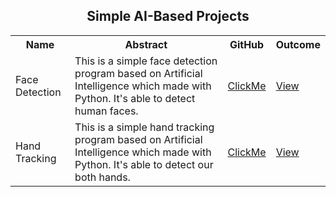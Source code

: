 <h2 align="center">Simple AI-Based Projects</h2>

<table>
  <tr>
    <th>Name</th>
    <th>Abstract</th>
    <th>GitHub</th>
    <th>Outcome</th>
  </tr>
  <tr>
    <td>Face Detection</td>
    <td>This is a simple face detection program based on Artificial Intelligence which made with Python. It's able to detect human faces.</td>
    <td><a href="https://github.com/mdrakibulislam-zero/AIFaceDetection">ClickMe</a></td>
    <td><a href="#">View</a></td>
  </tr>
  <tr>
    <td>Hand Tracking</td>
    <td>This is a simple hand tracking program based on Artificial Intelligence which made with Python. It's able to detect our both hands.</td>
    <td><a href="https://github.com/mdrakibulislam-zero/AIHandTracking">ClickMe</a></td>
    <td><a href="#">View</a></td>
  </tr>
</table>
